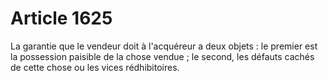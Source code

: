 # Article 1625

La garantie que le vendeur doit à l'acquéreur a deux objets : le premier est la possession paisible de la chose vendue ; le second, les défauts cachés de cette chose ou les vices rédhibitoires.